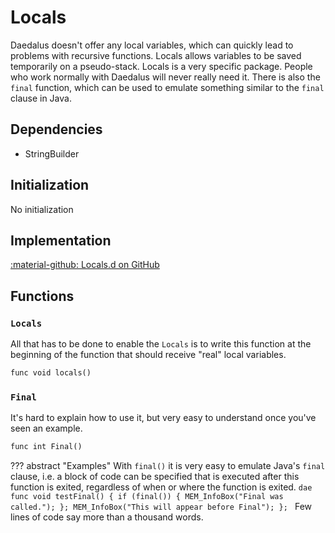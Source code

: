 # Locals
Daedalus doesn't offer any local variables, which can quickly lead to problems with recursive functions. Locals allows variables to be saved temporarily on a pseudo-stack.
Locals is a very specific package. People who work normally with Daedalus will never really need it.
There is also the `final` function, which can be used to emulate something similar to the `final` clause in Java.

## Dependencies

- StringBuilder

## Initialization
No initialization

## Implementation
[:material-github: Locals.d on GitHub](https://github.com/Lehona/LeGo/blob/dev/Locals.d)

## Functions

### `Locals`
All that has to be done to enable the `Locals` is to write this function at the beginning of the function that should receive "real" local variables.
```dae
func void locals()
```

### `Final`
It's hard to explain how to use it, but very easy to understand once you've seen an example.
```dae
func int Final()
```

??? abstract "Examples"
    With `final()` it is very easy to emulate Java's `final` clause, i.e. a block of code can be specified that is executed after this function is exited, regardless of when or where the function is exited.
    ```dae
    func void testFinal()
    {
        if (final())
        {
            MEM_InfoBox("Final was called.");
        };
        MEM_InfoBox("This will appear before Final");
    };
    ```
    Few lines of code say more than a thousand words.
